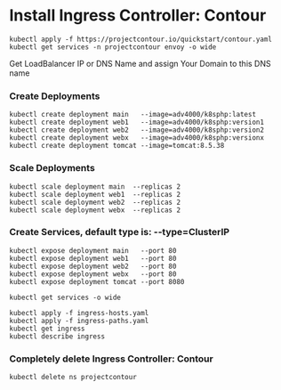 # Install Ingress Controller: Contour
```shell
kubectl apply -f https://projectcontour.io/quickstart/contour.yaml
kubectl get services -n projectcontour envoy -o wide
```

Get LoadBalancer IP or DNS Name and assign Your Domain to this DNS name

### Create Deployments
```shell
kubectl create deployment main   --image=adv4000/k8sphp:latest
kubectl create deployment web1   --image=adv4000/k8sphp:version1
kubectl create deployment web2   --image=adv4000/k8sphp:version2
kubectl create deployment webx   --image=adv4000/k8sphp:versionx
kubectl create deployment tomcat --image=tomcat:8.5.38
```
### Scale Deployments
```shell
kubectl scale deployment main  --replicas 2
kubectl scale deployment web1  --replicas 2
kubectl scale deployment web2  --replicas 2
kubectl scale deployment webx  --replicas 2
```
### Create Services, default type is: --type=ClusterIP
```shell
kubectl expose deployment main   --port 80
kubectl expose deployment web1   --port 80
kubectl expose deployment web2   --port 80
kubectl expose deployment webx   --port 80
kubectl expose deployment tomcat --port 8080
```
```shell
kubectl get services -o wide
```
```shell
kubectl apply -f ingress-hosts.yaml
kubectl apply -f ingress-paths.yaml
kubectl get ingress
kubectl describe ingress
```
### Completely delete Ingress Controller: Contour
```shell
kubectl delete ns projectcontour
```
